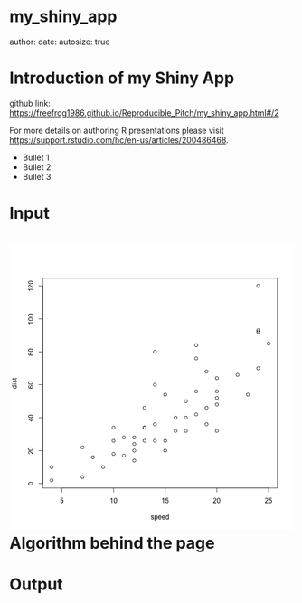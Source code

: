 my_shiny_app
========================================================
author: 
date: 
autosize: true

Introduction of my Shiny App
========================================================

github link:
https://freefrog1986.github.io/Reproducible_Pitch/my_shiny_app.html#/2

For more details on authoring R presentations please visit <https://support.rstudio.com/hc/en-us/articles/200486468>.

- Bullet 1
- Bullet 2
- Bullet 3

Input
========================================================

![plot of chunk unnamed-chunk-1](my_shiny_app-figure/unnamed-chunk-1-1.png)
Algorithm behind the page
========================================================

Output
========================================================
